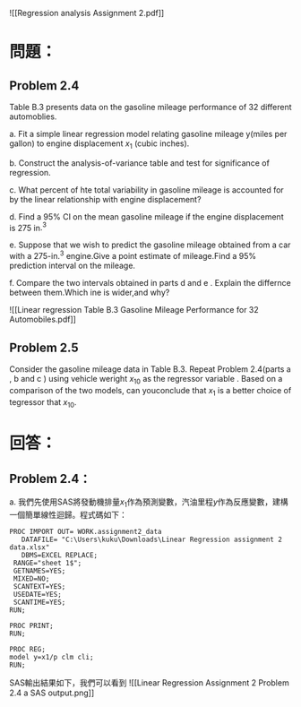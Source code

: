 ![[Regression analysis Assignment 2.pdf]] 
# 問題：
## Problem 2.4
Table B.3 presents data on the gasoline mileage performance of 32 different automoblies.

a. Fit a simple linear regression model relating gasoline mileage y(miles per gallon) to engine displacement $x_1$ (cubic inches).

b. Construct the analysis-of-variance table and test for significance of regression.

c. What percent of hte total variability in gasoline mileage is accounted for by the linear relationship with engine displacement?

d. Find a 95% CI on the mean gasoline mileage if the engine displacement is 275 in$.^3$

e. Suppose that we wish to predict the gasoline mileage obtained from a car with a 275-in$.^3$ engine.Give a point estimate of mileage.Find a 95% prediction interval on the mileage.

f. Compare the two intervals obtained in parts d and e . Explain the differnce between them.Which ine is wider,and why?

![[Linear regression Table B.3 Gasoline Mileage Performance for 32 Automobiles.pdf]]
## Problem 2.5
Consider the gasoline mileage data in Table B.3. Repeat Problem 2.4(parts a , b and c ) using vehicle weright $x_{10}$ as the regressor variable . Based on a comparison of the two models, can youconclude that $x_1$ is a better choice of tegressor that $x_{10}$.

# 回答：
## Problem 2.4：
a. 
我們先使用SAS將發動機排量$x_1$作為預測變數，汽油里程$y$作為反應變數，建構一個簡單線性迴歸。程式碼如下：
```SAS
PROC IMPORT OUT= WORK.assignment2_data 
   DATAFILE= "C:\Users\kuku\Downloads\Linear Regression assignment 2 data.xlsx" 
   DBMS=EXCEL REPLACE;
 RANGE="sheet 1$"; 
 GETNAMES=YES;
 MIXED=NO;
 SCANTEXT=YES;
 USEDATE=YES;
 SCANTIME=YES;
RUN;

PROC PRINT;
RUN;

PROC REG;
model y=x1/p clm cli;
RUN;
```

SAS輸出結果如下，我們可以看到
![[Linear Regression Assignment 2 Problem 2.4 a SAS output.png]]